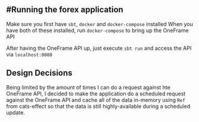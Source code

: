 #Running the forex application
---
Make sure you first have `sbt`, `docker` and `docker-compose` installed
When you have both of these installed, run `docker-compose` to bring up the OneFrame API

After having the OneFrame API up, just execute `sbt run` and access the API via `localhost:8080`

Design Decisions
---
Being limited by the amount of times I can do a request against hte OneFrame API, I decided to make the application do a scheduled request against the OneFrame API and cache all of the data in-memory using `Ref` from cats-effect so that the data is still highly-available during a scheduled update.
